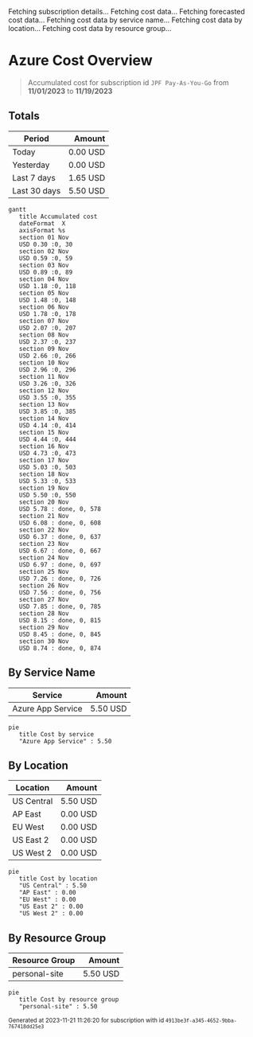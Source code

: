 Fetching subscription details...
Fetching cost data...
Fetching forecasted cost data...
Fetching cost data by service name...
Fetching cost data by location...
Fetching cost data by resource group...
# Azure Cost Overview

> Accumulated cost for subscription id `JPF Pay-As-You-Go` from **11/01/2023** to **11/19/2023**

## Totals

|Period|Amount|
|---|---:|
|Today|0.00 USD|
|Yesterday|0.00 USD|
|Last 7 days|1.65 USD|
|Last 30 days|5.50 USD|

```mermaid
gantt
   title Accumulated cost
   dateFormat  X
   axisFormat %s
   section 01 Nov
   USD 0.30 :0, 30
   section 02 Nov
   USD 0.59 :0, 59
   section 03 Nov
   USD 0.89 :0, 89
   section 04 Nov
   USD 1.18 :0, 118
   section 05 Nov
   USD 1.48 :0, 148
   section 06 Nov
   USD 1.78 :0, 178
   section 07 Nov
   USD 2.07 :0, 207
   section 08 Nov
   USD 2.37 :0, 237
   section 09 Nov
   USD 2.66 :0, 266
   section 10 Nov
   USD 2.96 :0, 296
   section 11 Nov
   USD 3.26 :0, 326
   section 12 Nov
   USD 3.55 :0, 355
   section 13 Nov
   USD 3.85 :0, 385
   section 14 Nov
   USD 4.14 :0, 414
   section 15 Nov
   USD 4.44 :0, 444
   section 16 Nov
   USD 4.73 :0, 473
   section 17 Nov
   USD 5.03 :0, 503
   section 18 Nov
   USD 5.33 :0, 533
   section 19 Nov
   USD 5.50 :0, 550
   section 20 Nov
   USD 5.78 : done, 0, 578
   section 21 Nov
   USD 6.08 : done, 0, 608
   section 22 Nov
   USD 6.37 : done, 0, 637
   section 23 Nov
   USD 6.67 : done, 0, 667
   section 24 Nov
   USD 6.97 : done, 0, 697
   section 25 Nov
   USD 7.26 : done, 0, 726
   section 26 Nov
   USD 7.56 : done, 0, 756
   section 27 Nov
   USD 7.85 : done, 0, 785
   section 28 Nov
   USD 8.15 : done, 0, 815
   section 29 Nov
   USD 8.45 : done, 0, 845
   section 30 Nov
   USD 8.74 : done, 0, 874
```

## By Service Name

|Service|Amount|
|---|---:|
|Azure App Service|5.50 USD|

```mermaid
pie
   title Cost by service
   "Azure App Service" : 5.50
```

## By Location

|Location|Amount|
|---|---:|
|US Central|5.50 USD|
|AP East|0.00 USD|
|EU West|0.00 USD|
|US East 2|0.00 USD|
|US West 2|0.00 USD|

```mermaid
pie
   title Cost by location
   "US Central" : 5.50
   "AP East" : 0.00
   "EU West" : 0.00
   "US East 2" : 0.00
   "US West 2" : 0.00
```

## By Resource Group

|Resource Group|Amount|
|---|---:|
|personal-site|5.50 USD|

```mermaid
pie
   title Cost by resource group
   "personal-site" : 5.50
```

<sup>Generated at 2023-11-21 11:26:20 for subscription with id `4913be3f-a345-4652-9bba-767418dd25e3`</sup>
